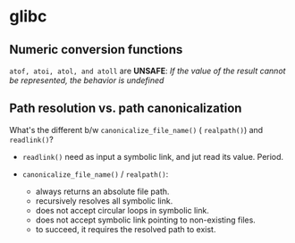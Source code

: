 # glibc

## Numeric conversion functions
`atof, atoi, atol, and atoll` are **UNSAFE**:
_If the value of the result cannot be represented, the behavior is undefined_

## Path resolution vs. path canonicalization

What's the different b/w `canonicalize_file_name()` ( `realpath()`) and `readlink()`?

- `readlink()` need as input a symbolic link, and jut read its value. Period.

- `canonicalize_file_name()` / `realpath()`:
  * always returns an absolute file path.
  * recursively resolves all symbolic link.
  * does not accept circular loops in symbolic link.
  * does not accept symbolic link pointing to non-existing files.
  * to succeed, it requires the resolved path to exist.
